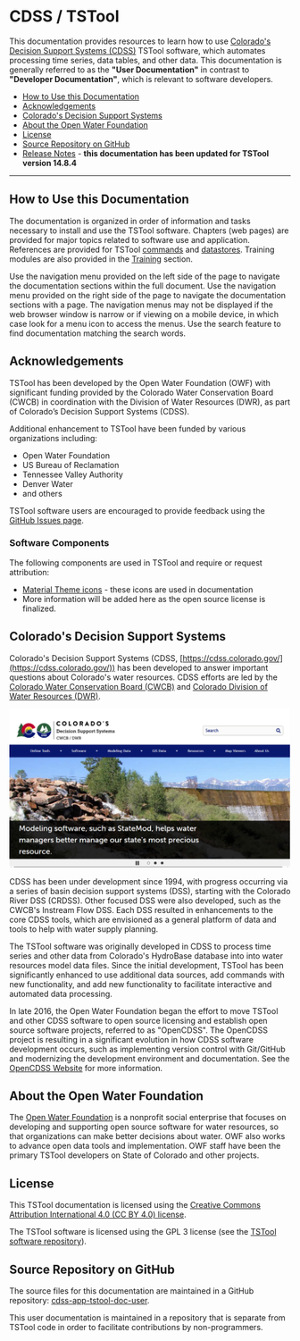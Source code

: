 # CDSS / TSTool #

This documentation provides resources to learn how to use
[Colorado's Decision Support Systems (CDSS)](https://cdss.colorado.gov/) TSTool software,
which automates processing time series, data tables, and other data.
This documentation is generally referred to as the **"User Documentation"** in contrast to
**"Developer Documentation"**, which is relevant to software developers.

*   [How to Use this Documentation](#how-to-use-this-documentation)
*   [Acknowledgements](#acknowledgements)
*   [Colorado's Decision Support Systems](#colorados-decision-support-systems)
*   [About the Open Water Foundation](#about-the-open-water-foundation)
*   [License](#license)
*   [Source Repository on GitHub](#source-repository-on-github)
*   [Release Notes](appendix-release-notes/release-notes-14.md) - **this documentation has been updated for TSTool version 14.8.4**

----------------

## How to Use this Documentation ##

The documentation is organized in order of information and tasks necessary to install and use the TSTool software.
Chapters (web pages) are provided for major topics related to software use and application.
References are provided for TSTool [commands](command-ref/overview.md) and [datastores](datastore-ref/overview.md).
Training modules are also provided in the [Training](training/overview.md) section.

Use the navigation menu provided on the left side of the page to navigate the documentation sections within the full document.
Use the navigation menu provided on the right side of the page to navigate the documentation sections with a page.
The navigation menus may not be displayed if the web browser window is narrow or if viewing on a mobile device,
in which case look for a menu icon to access the menus.
Use the search feature to find documentation matching the search words.

## Acknowledgements

TSTool has been developed by the Open Water Foundation (OWF) with significant
funding provided by the Colorado Water Conservation Board (CWCB)
in coordination with the Division of Water Resources (DWR),
as part of Colorado’s Decision Support Systems (CDSS).

Additional enhancement to TSTool have been funded by various organizations including:

*   Open Water Foundation
*   US Bureau of Reclamation
*   Tennessee Valley Authority
*   Denver Water 
*   and others

TSTool software users are encouraged to provide feedback using the
[GitHub Issues page](https://github.com/OpenCDSS/cdss-app-tstool-main/issues).

### Software Components

The following components are used in TSTool and require or request attribution:

*   [Material Theme icons](https://material.io/icons/) - these icons are used in documentation
*   More information will be added here as the open source license is finalized.

## Colorado's Decision Support Systems ##

Colorado's Decision Support Systems (CDSS, [https://cdss.colorado.gov/](https://cdss.colorado.gov/))
has been developed to answer important questions about Colorado's water resources.
CDSS efforts are led by the [Colorado Water Conservation Board (CWCB)](https://cwcb.colorado.gov)
and [Colorado Division of Water Resources (DWR)](https://dwr.colorado.gov).

![CDSS Website](index-images/CDSS-website.png)

CDSS has been under development since 1994, with progress occurring via a series of basin
decision support systems (DSS), starting with the Colorado River DSS (CRDSS).
Other focused DSS were also developed, such as the CWCB's Instream Flow DSS.
Each DSS resulted in enhancements to the core CDSS tools,
which are envisioned as a general platform of data and tools to help with water supply planning.

The TSTool software was originally developed in CDSS to process time series and other data
from Colorado's HydroBase database into into water resources model data files.
Since the initial development, TSTool has been significantly enhanced to use additional data sources,
add commands with new functionality, and add new functionality to facilitate interactive
and automated data processing.

In late 2016, the Open Water Foundation began the effort to move TSTool and other CDSS software to open source licensing
and establish open source software projects, referred to as "OpenCDSS".
The OpenCDSS project is resulting in a significant evolution in how CDSS software development occurs,
such as implementing version control with Git/GitHub and modernizing the development environment and documentation.
See the [OpenCDSS Website](https://opencdss.state.co.us/opencdss/) for more information.

## About the Open Water Foundation ##

The [Open Water Foundation](https://openwaterfoundation.org) is a nonprofit social enterprise that focuses
on developing and supporting open source software for water resources,
so that organizations can make better decisions about water.
OWF also works to advance open data tools and implementation.
OWF staff have been the primary TSTool developers on State of Colorado and other projects.

## License ##

This TSTool documentation is licensed using the
[Creative Commons Attribution International 4.0 (CC BY 4.0) license](https://creativecommons.org/licenses/by/4.0/).

The TSTool software is licensed using the GPL 3 license (see the [TSTool software repository](https://github.com/OpenCDSS/cdss-app-tstool-main)).

## Source Repository on GitHub ##

The source files for this documentation are maintained in a GitHub repository:
[cdss-app-tstool-doc-user](https://github.com/OpenCDSS/cdss-app-tstool-doc-user).

This user documentation is maintained in a repository that is separate from TSTool code
in order to facilitate contributions by non-programmers.
